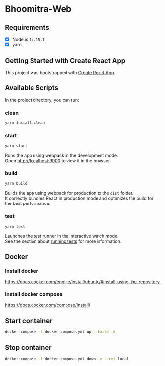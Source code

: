 # Bhoomitra-Web

## Requirements

- [x] Node.js `14.15.1`
- [x] yarn

## Getting Started with Create React App

This project was bootstrapped with [Create React App](https://github.com/facebook/create-react-app).

## Available Scripts

In the project directory, you can run:

### clean
```bash
yarn install:clean
```
### start
```bash
yarn start
```
Runs the app using webpack in the development mode.\
Open [http://localhost:9900](http://localhost:9900) to view it in the browser.

### build
```bash
yarn build
```
Builds the app using webpack for production to the `dist` folder.\
It correctly bundles React in production mode and optimizes the build for the best performance.

### test

```bash
yarn test
```

Launches the test runner in the interactive watch mode.\
See the section about [running tests](https://facebook.github.io/create-react-app/docs/running-tests) for more information.

## Docker

### Install docker

https://docs.docker.com/engine/install/ubuntu/#install-using-the-repository

### Install docker compose

https://docs.docker.com/compose/install/

## Start container
```bash
docker-compose -f docker-compose.yml up --build -d
```
## Stop container
```bash
docker-compose -f docker-compose.yml down -v --rmi local
```